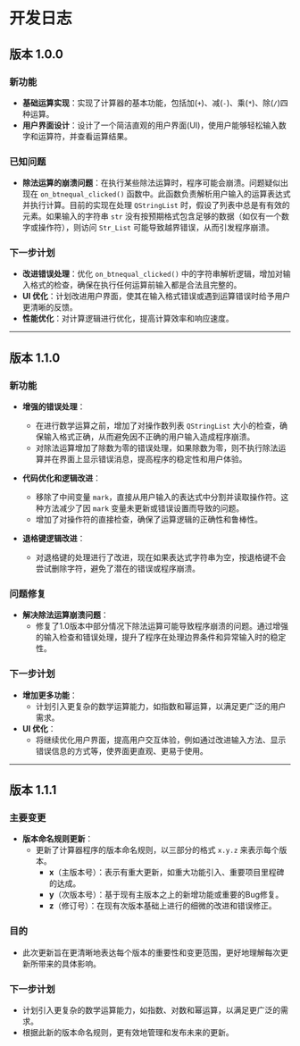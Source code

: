 # 开发日志

## 版本 1.0.0

### 新功能
- **基础运算实现**：实现了计算器的基本功能，包括加(`+`)、减(`-`)、乘(`*`)、除(`/`)四种运算。
- **用户界面设计**：设计了一个简洁直观的用户界面(UI)，使用户能够轻松输入数字和运算符，并查看运算结果。

### 已知问题
- **除法运算的崩溃问题**：在执行某些除法运算时，程序可能会崩溃。问题疑似出现在 `on_btnequal_clicked()` 函数中。此函数负责解析用户输入的运算表达式并执行计算。目前的实现在处理 `QStringList` 时，假设了列表中总是有有效的元素。如果输入的字符串 `str` 没有按预期格式包含足够的数据（如仅有一个数字或操作符），则访问 `Str_List` 可能导致越界错误，从而引发程序崩溃。

### 下一步计划
- **改进错误处理**：优化 `on_btnequal_clicked()` 中的字符串解析逻辑，增加对输入格式的检查，确保在执行任何运算前输入都是合法且完整的。
- **UI 优化**：计划改进用户界面，使其在输入格式错误或遇到运算错误时给予用户更清晰的反馈。
- **性能优化**：对计算逻辑进行优化，提高计算效率和响应速度。

---

## 版本 1.1.0

### 新功能
- **增强的错误处理**：
  - 在进行数学运算之前，增加了对操作数列表 `QStringList` 大小的检查，确保输入格式正确，从而避免因不正确的用户输入造成程序崩溃。
  - 对除法运算增加了除数为零的错误处理，如果除数为零，则不执行除法运算并在界面上显示错误消息，提高程序的稳定性和用户体验。

- **代码优化和逻辑改进**：
  - 移除了中间变量 `mark`，直接从用户输入的表达式中分割并读取操作符。这种方法减少了因 `mark` 变量未更新或错误设置而导致的问题。
  - 增加了对操作符的直接检查，确保了运算逻辑的正确性和鲁棒性。

- **退格键逻辑改进**：
  - 对退格键的处理进行了改进，现在如果表达式字符串为空，按退格键不会尝试删除字符，避免了潜在的错误或程序崩溃。

### 问题修复
- **解决除法运算崩溃问题**：
  - 修复了1.0版本中部分情况下除法运算可能导致程序崩溃的问题。通过增强的输入检查和错误处理，提升了程序在处理边界条件和异常输入时的稳定性。

### 下一步计划
- **增加更多功能**：
  - 计划引入更复杂的数学运算能力，如指数和幂运算，以满足更广泛的用户需求。
- **UI 优化**：
  - 将继续优化用户界面，提高用户交互体验，例如通过改进输入方法、显示错误信息的方式等，使界面更直观、更易于使用。

---

## 版本 1.1.1

### 主要变更
- **版本命名规则更新**：
  - 更新了计算器程序的版本命名规则，以三部分的格式 `x.y.z` 来表示每个版本。
    - **x**（主版本号）：表示有重大更新，如重大功能引入、重要项目里程碑的达成。
    - **y**（次版本号）：基于现有主版本之上的新增功能或重要的Bug修复。
    - **z**（修订号）：在现有次版本基础上进行的细微的改进和错误修正。

### 目的
- 此次更新旨在更清晰地表达每个版本的重要性和变更范围，更好地理解每次更新所带来的具体影响。

### 下一步计划
- 计划引入更复杂的数学运算能力，如指数、对数和幂运算，以满足更广泛的需求。
- 根据此新的版本命名规则，更有效地管理和发布未来的更新。
